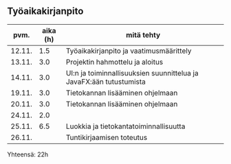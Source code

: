 ## Työaikakirjanpito

|**pvm.**   |**aika (h)** |**mitä tehty**                                                     |
|---	      |---          |---                                                                |
|12.11.     |      1.5    |Työaikakirjanpito ja vaatimusmäärittely                            |
|13.11.     |      3.0    |Projektin hahmottelu ja aloitus                                    |
|14.11.     |      3.0    |UI:n ja toiminnallisuuksien suunnittelua ja JavaFX:ään tutustumista|
|19.11.     |      3.0    |Tietokannan lisääminen ohjelmaan                                   | 
|20.11.     |      3.0    |Tietokannan lisääminen ohjelmaan                                   |
|24.11.     |      2.0    |                                                                   |
|25.11.     |      6.5    |Luokkia ja tietokantatoiminnallisuutta                             |
|26.11.     |             |Tuntikirjaamisen toteutus                                          |


Yhteensä: 22h
